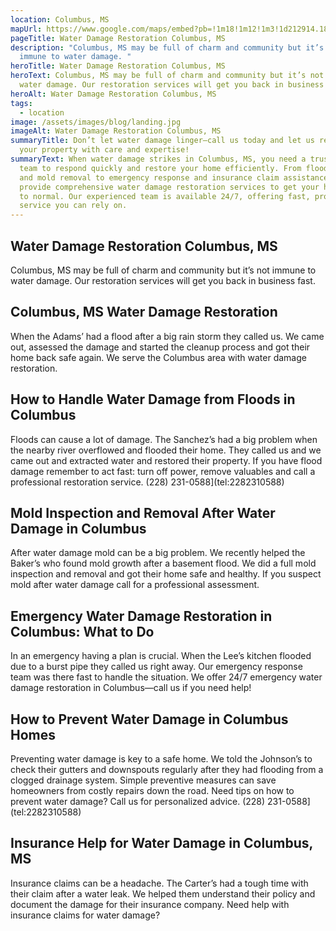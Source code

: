 ```yaml
---
location: Columbus, MS
mapUrl: https://www.google.com/maps/embed?pb=!1m18!1m12!1m3!1d212914.18135474966!2d-88.59137938488365!3d33.50699429614338!2m3!1f0!2f0!3f0!3m2!1i1024!2i768!4f13.1!3m3!1m2!1s0x8886ebdb4e7e83d1%3A0x6a9927629d2a4c49!2sColumbus%2C%20MS%2C%20USA!5e0!3m2!1sen!2sph!4v1728661698343!5m2!1sen!2sph
pageTitle: Water Damage Restoration Columbus, MS
description: "Columbus, MS may be full of charm and community but it’s not
  immune to water damage. "
heroTitle: Water Damage Restoration Columbus, MS
heroText: Columbus, MS may be full of charm and community but it’s not immune to
  water damage. Our restoration services will get you back in business fast.
heroAlt: Water Damage Restoration Columbus, MS
tags:
  - location
image: /assets/images/blog/landing.jpg
imageAlt: Water Damage Restoration Columbus, MS
summaryTitle: Don’t let water damage linger—call us today and let us restore
  your property with care and expertise!
summaryText: When water damage strikes in Columbus, MS, you need a trusted local
  team to respond quickly and restore your home efficiently. From flood damage
  and mold removal to emergency response and insurance claim assistance, we
  provide comprehensive water damage restoration services to get your home back
  to normal. Our experienced team is available 24/7, offering fast, professional
  service you can rely on.
---
```

## Water Damage Restoration Columbus, MS

Columbus, MS may be full of charm and community but it’s not immune to water damage. Our restoration services will get you back in business fast.

## Columbus, MS Water Damage Restoration

When the Adams’ had a flood after a big rain storm they called us. We came out, assessed the damage and started the cleanup process and got their home back safe again. We serve the Columbus area with water damage restoration.

## How to Handle Water Damage from Floods in Columbus

Floods can cause a lot of damage. The Sanchez’s had a big problem when the nearby river overflowed and flooded their home. They called us and we came out and extracted water and restored their property. If you have flood damage remember to act fast: turn off power, remove valuables and call a professional restoration service.
(228) 231-0588](tel:2282310588)

## Mold Inspection and Removal After Water Damage in Columbus

After water damage mold can be a big problem. We recently helped the Baker’s who found mold growth after a basement flood. We did a full mold inspection and removal and got their home safe and healthy. If you suspect mold after water damage call for a professional assessment.

## Emergency Water Damage Restoration in Columbus: What to Do

In an emergency having a plan is crucial. When the Lee’s kitchen flooded due to a burst pipe they called us right away. Our emergency response team was there fast to handle the situation. We offer 24/7 emergency water damage restoration in Columbus—call us if you need help!

## How to Prevent Water Damage in Columbus Homes

Preventing water damage is key to a safe home. We told the Johnson’s to check their gutters and downspouts regularly after they had flooding from a clogged drainage system. Simple preventive measures can save homeowners from costly repairs down the road. Need tips on how to prevent water damage? Call us for personalized advice.
(228) 231-0588](tel:2282310588)

## Insurance Help for Water Damage in Columbus, MS

Insurance claims can be a headache. The Carter’s had a tough time with their claim after a water leak. We helped them understand their policy and document the damage for their insurance company. Need help with insurance claims for water damage?
